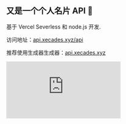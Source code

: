 ## 又是一个个人名片 API 🎉

基于 Vercel Severless 和 node.js 开发.

访问地址：[api.xecades.xyz/api](https://api.xecades.xyz/api)

推荐使用生成器生成器：[api.xecades.xyz](https://api.xecades.xyz)

![](https://api.xecades.xyz/api?color=119,119,119,1&bg=255,255,255,1&img=1&date=2022-06-07&str=%202022%20年高考&quote=加油啊%20✨&github=Xecades&zhihu=@Xecades&qq=2135174618&email=i@xecades.xyz)
